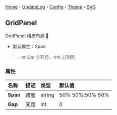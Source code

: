 ﻿[Home](../Home.md)・[UpdateLog](../UpdateLog.md)・[Config](../Config.md)・[Theme](../Theme.md)・[SVG](../SVG.md)

## GridPanel

GridPanel 格栅布局 👚

- 默认属性：Span

> `;` or `回车` 分割行，`空格` 分割列

### 属性

名称 | 描述 | 类型 | 默认值 |
:--|:--|:--|:--|
**Span** | 跨度 | string | 50% 50%;50% 50% |
**Gap** | 间距 | int | 0 |